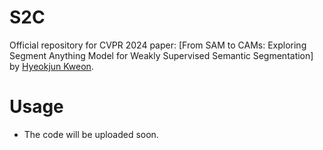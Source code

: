 # S2C
Official repository for CVPR 2024 paper: [From SAM to CAMs: Exploring Segment Anything Model for Weakly Supervised Semantic Segmentation] by [Hyeokjun Kweon](https://scholar.google.com/citations?user=em3aymgAAAAJ&hl=en&oi=ao).

# Usage
* The code will be uploaded soon.
